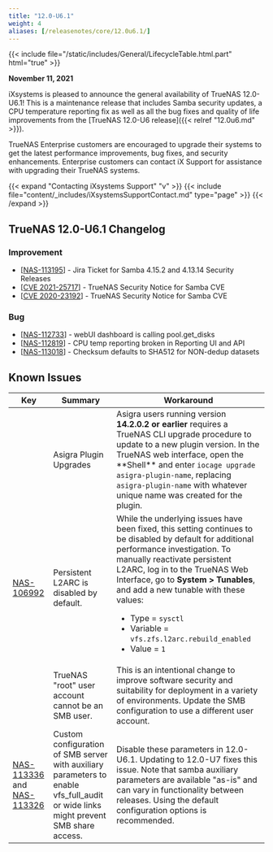 ```yaml
---
title: "12.0-U6.1"
weight: 4
aliases: [/releasenotes/core/12.0u6.1/]
---
```


{{< include file="/static/includes/General/LifecycleTable.html.part" html="true" >}}

**November 11, 2021**

iXsystems is pleased to announce the general availability of TrueNAS 12.0-U6.1! This is a maintenance release that includes Samba security updates, a CPU temperature reporting fix as well as all the bug fixes and quality of life improvements from the [TrueNAS 12.0-U6 release]({{< relref "12.0u6.md" >}}).

TrueNAS Enterprise customers are encouraged to upgrade their systems to get the latest performance improvements, bug fixes, and security enhancements. Enterprise customers can contact iX Support for assistance with upgrading their TrueNAS systems.

{{< expand "Contacting iXsystems Support" "v" >}} {{< include file="content/_includes/iXsystemsSupportContact.md" type="page" >}} {{< /expand >}}

## TrueNAS 12.0-U6.1 Changelog

### Improvement

<ul>
<li>[<a href='https://ixsystems.atlassian.net/browse/NAS-113195'>NAS-113195</a>] -         Jira Ticket for Samba 4.15.2 and 4.13.14 Security Releases
</li>
<li>[<a href='https://security.truenas.com/cves/2021-11-09-cve-2021-25717/'>CVE 2021-25717</a>] -         TrueNAS Security Notice for Samba CVE
</li>
<li>[<a href='https://security.truenas.com/cves/2021-11-09-cve-2020-23192/'>CVE 2020-23192</a>] -         TrueNAS Security Notice for Samba CVE
</li>
</ul>

### Bug

<ul>
<li>[<a href='https://ixsystems.atlassian.net/browse/NAS-112733'>NAS-112733</a>] -         webUI dashboard is calling pool.get_disks
</li>
<li>[<a href='https://ixsystems.atlassian.net/browse/NAS-112819'>NAS-112819</a>] -         CPU temp reporting broken in Reporting UI and API
</li>
<li>[<a href='https://ixsystems.atlassian.net/browse/NAS-113018'>NAS-113018</a>] -         Checksum defaults to SHA512 for NON-dedup datasets
</li>
</ul>

## Known Issues

<body class="ql-editor ql-editor-view" style="font-size:14px;">
  <html>
    <body>
      <table width="100%">
        <thead>
          <tr>
            <th>Key</th>
            <th>Summary</th>
            <th>Workaround</th>
          </tr>
        </thead>
        <tbody>
          <tr>
            <td></td>
            <td>Asigra Plugin Upgrades</td>
            <td>Asigra users running version <b>14.2.0.2 or earlier</b> requires a TrueNAS CLI upgrade procedure to update to a new plugin version. In the TrueNAS web interface, open the **Shell** and enter <code>iocage upgrade asigra-plugin-name</code>, replacing <code>asigra-plugin-name</code> with whatever unique name was created for the plugin.</td>
          </tr>
          <tr>
            <td><a href="https://ixsystems.atlassian.net/browse/NAS-106992" target="_blank">NAS-106992</a></td>
            <td>Persistent L2ARC is disabled by default.</td>
            <td>While the underlying issues have been fixed, this setting continues to be disabled by default for additional performance investigation. To manually reactivate persistent L2ARC, log in to the TrueNAS Web Interface, go to <b>System > Tunables</b>, and add a new tunable with these values:
                <ul>
                    <li>Type = <code>sysctl</code></li>
                    <li>Variable = <code>vfs.zfs.l2arc.rebuild_enabled</code></li>
                    <li>Value = <code>1</code></li>
                </ul>
            </td>
          </tr>
          <tr>
            <td></td>
            <td>TrueNAS "root" user account cannot be an SMB user.</td>
            <td>This is an intentional change to improve software security and suitability for deployment in a variety of environments. Update the SMB configuration to use a different user account.</td>
          </tr>
          <tr>
            <td><a href="https://ixsystems.atlassian.net/browse/NAS-113336" target="_blank">NAS-113336</a> and <a href="https://ixsystems.atlassian.net/browse/NAS-113326" target="_blank">NAS-113326</a></td>
            <td>Custom configuration of SMB server with auxiliary parameters to enable vfs_full_audit or wide links might prevent SMB share access.</td>
            <td>Disable these parameters in 12.0-U6.1. Updating to 12.0-U7 fixes this issue. Note that samba auxiliary parameters are available "as-is" and can vary in functionality between releases. Using the default configuration options is recommended.</td>
          </tr>
        </tbody>
      </table>
    </body>
  </html>



